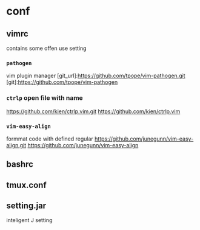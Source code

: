 # conf

## vimrc 
  contains some offen use setting
  
  ### `pathogen`    
  vim plugin manager
  [git_url]:https://github.com/tpope/vim-pathogen.git [git]:https://github.com/tpope/vim-pathogen 
  
  ### `ctrlp` open file with name
  https://github.com/kien/ctrlp.vim.git          https://github.com/kien/ctrlp.vim 
  
  ### `vim-easy-align`
  formmat code with defined regular
  https://github.com/junegunn/vim-easy-align.git https://github.com/junegunn/vim-easy-align 

## bashrc

## tmux.conf

## setting.jar 
  inteligent J setting

